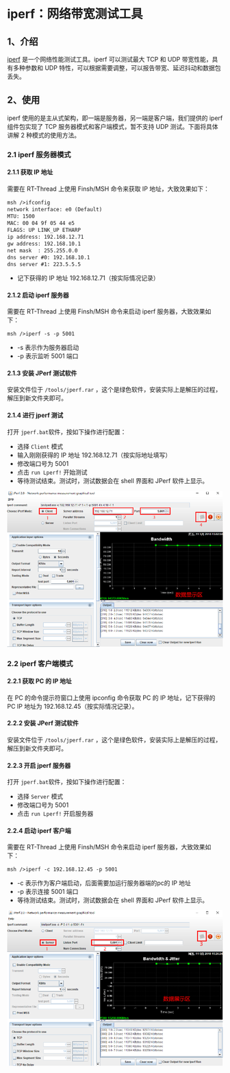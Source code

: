 # iperf：网络带宽测试工具 

## 1、介绍

[iperf](https://baike.baidu.com/item/iperf) 是一个网络性能测试工具。iperf 可以测试最大 TCP 和 UDP 带宽性能，具有多种参数和 UDP 特性，可以根据需要调整，可以报告带宽、延迟抖动和数据包丢失。 

## 2、使用

iperf 使用的是主从式架构，即一端是服务器，另一端是客户端，我们提供的 iperf 组件包实现了 TCP 服务器模式和客户端模式，暂不支持 UDP 测试。下面将具体讲解 2 种模式的使用方法。

### 2.1 iperf 服务器模式

#### 2.1.1 获取 IP 地址

需要在 RT-Thread 上使用 Finsh/MSH 命令来获取 IP 地址，大致效果如下：

```
msh />ifconfig
network interface: e0 (Default)
MTU: 1500
MAC: 00 04 9f 05 44 e5 
FLAGS: UP LINK_UP ETHARP
ip address: 192.168.12.71
gw address: 192.168.10.1
net mask  : 255.255.0.0
dns server #0: 192.168.10.1
dns server #1: 223.5.5.5
```

- 记下获得的 IP 地址 192.168.12.71（按实际情况记录）

#### 2.1.2 启动 iperf 服务器 

需要在 RT-Thread 上使用 Finsh/MSH 命令来启动 iperf 服务器，大致效果如下： 

```
msh />iperf -s -p 5001
```

- -s 表示作为服务器启动
- -p 表示监听 5001 端口

#### 2.1.3 安装 JPerf 测试软件

安装文件位于 `/tools/jperf.rar` ，这个是绿色软件，安装实际上是解压的过程，解压到新文件夹即可。 

#### 2.1.4 进行 jperf 测试

打开 `jperf.bat`软件，按如下操作进行配置： 

- 选择 `Client` 模式
- 输入刚刚获得的 IP 地址 192.168.12.71（按实际地址填写）
- 修改端口号为 5001
- 点击 `run Lperf!` 开始测试 
- 等待测试结束。测试时，测试数据会在 shell 界面和 JPerf 软件上显示。

![iperfs](../images/iperfs.png)

### 2.2 iperf 客户端模式

#### 2.2.1 获取 PC 的 IP 地址

在 PC 的命令提示符窗口上使用 ipconfig 命令获取 PC 的 IP 地址，记下获得的 PC IP 地址为 192.168.12.45（按实际情况记录）。

#### 2.2.2 安装 JPerf 测试软件

安装文件位于 `/tools/jperf.rar` ，这个是绿色软件，安装实际上是解压的过程，解压到新文件夹即可。 

#### 2.2.3 开启 jperf 服务器

打开 `jperf.bat`软件，按如下操作进行配置： 

- 选择 `Server` 模式
- 修改端口号为 5001
- 点击 `run Lperf!` 开启服务器

#### 2.2.4 启动 iperf 客户端

需要在 RT-Thread 上使用 Finsh/MSH 命令来启动 iperf 服务器，大致效果如下： 

```
msh />iperf -c 192.168.12.45 -p 5001
```

- -c 表示作为客户端启动，后面需要加运行服务器端的pc的 IP 地址
- -p 表示连接 5001 端口
- 等待测试结束。测试时，测试数据会在 shell 界面和 JPerf 软件上显示。

![iperfc](../images/iperfc.png)

 

